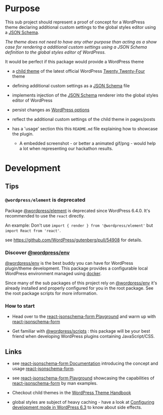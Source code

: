 # Purpose

This sub project should represent a proof of concept for a WordPress theme declaring additional custom settings to the global styles editor using a [JSON Schema](https://rjsf-team.github.io/react-jsonschema-form/).

_The theme does not need to have any other purpose than acting as a show case for rendering a additional custom settings using a JSON Schema definition to the global styles editor of WordPress._

It would be perfect if this package would provide a WordPress theme

- a [child theme](https://developer.wordpress.org/themes/advanced-topics/child-themes/) of the latest official WordPress [Twenty Twenty-Four](https://wordpress.org/documentation/article/twenty-twenty-four/) theme

- defining additional custom settings as a [JSON Schema](https://rjsf-team.github.io/react-jsonschema-form/) file

- implements injection of the [JSON Schema](https://rjsf-team.github.io/react-jsonschema-form/) renderer into the global styles editor of WordPress

- persist changes as [WordPress options](https://developer.wordpress.org/apis/options/)

- reflect the additional custom settings of the child theme in pages/posts

- has a 'usage' section this this `README.md` file explaining how to showcase the plugin.

  - A embedded screenshot - or better a animated gif/png - would help a lot when representing our hackathon results.

# Development

## Tips

### `@wordpress/element` is deprecated

Package [@wordpress/element](https://developer.wordpress.org/block-editor/reference-guides/packages/packages-element/) is deprecated since WordPress 6.4.0. It's recommended to use the `react` directly.

An example: Don't use `import { render } from '@wordpress/element'` but `import React from 'react'`.

see https://github.com/WordPress/gutenberg/pull/54908 for details.

### Discover [@wordpress/env](https://developer.wordpress.org/block-editor/reference-guides/packages/packages-env/)

[@wordpress/env](https://developer.wordpress.org/block-editor/reference-guides/packages/packages-env/) is the best buddy you can have for WordPress plugin/theme development. This package provides a configurable local WordPress environment managed using [docker](https://docker.io).

Since many of the sub packages of this project rely on [@wordpress/env](https://developer.wordpress.org/block-editor/reference-guides/packages/packages-env/) it's already installed and properly configured for you in the root package. See the root package scripts for more information.

### How to start

* Head over to the [react-jsonschema-form Playground](https://rjsf-team.github.io/react-jsonschema-form/) and warm up with [react-jsonschema-form](https://rjsf-team.github.io/react-jsonschema-form/)

- Get familiar with [@wordpress/scripts](https://developer.wordpress.org/block-editor/reference-guides/packages/packages-scripts/) : this package will be your best friend when developing WordPress plugins containing JavaScript/CSS.

## Links

- see [react-jsonschema-form Documentation](https://rjsf-team.github.io/react-jsonschema-form/docs/) introducing the concept and usage  [react-jsonschema-form](https://github.com/rjsf-team/react-jsonschema-form).

- see [react-jsonschema-form Playground](https://rjsf-team.github.io/react-jsonschema-form/) showcasing the capabilities of [react-jsonschema-form](https://github.com/rjsf-team/react-jsonschema-form) by man examples.


- Checkout child themes in the [WordPress Theme Handbook](https://developer.wordpress.org/themes/advanced-topics/child-themes/)

- global styles are subject of heavy caching - have a look at [Configuring development mode in WordPress 6.3](https://make.wordpress.org/core/2023/07/14/configuring-development-mode-in-6-3/) to know about side effects.
